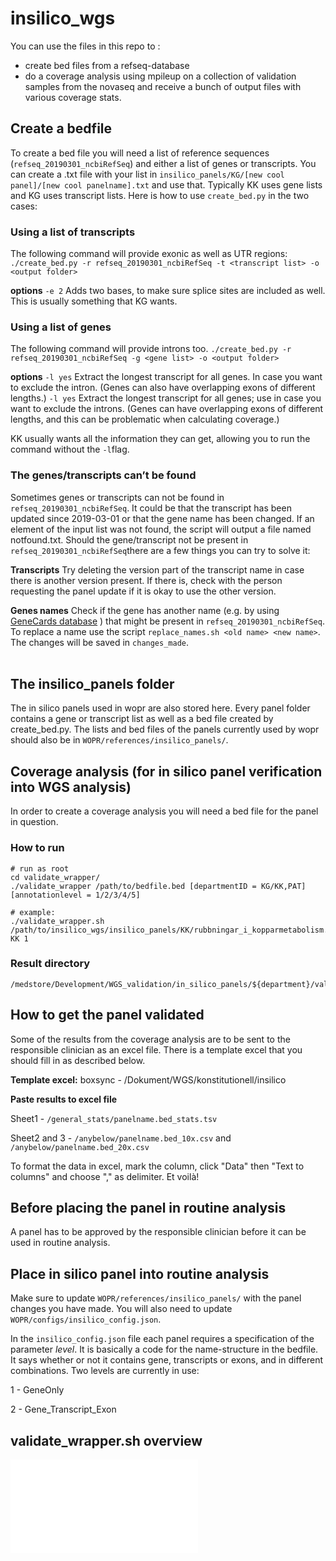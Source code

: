 # insilico\_wgs

You can use the files in this repo to :

* create bed files from a refseq-database 
* do a coverage analysis using mpileup on a collection of validation samples from the novaseq and receive a bunch of output files with various coverage stats.

## Create a bedfile

To create a bed file you will need a list of reference sequences (`refseq_20190301_ncbiRefSeq`) and either a list of genes or transcripts. You can create a .txt file with your list in `insilico_panels/KG/[new cool panel]/[new cool panelname].txt` and use that. 
Typically KK uses gene lists and KG uses transcript lists. Here is how to use `create_bed.py` in the two cases:

### Using a list of transcripts

The following command will provide exonic as well as UTR regions:
`./create_bed.py -r refseq_20190301_ncbiRefSeq -t <transcript list> -o <output folder>`

**options**
`-e 2`  Adds two bases, to make sure splice sites are included as well. This is usually something that KG wants.

### Using a list of genes
The following command will provide introns too.
`./create_bed.py -r refseq_20190301_ncbiRefSeq -g <gene list> -o <output folder>`

**options**
`-l yes`  Extract the longest transcript for all genes. In case you want to exclude the intron. (Genes can also have overlapping exons of different lengths.)
`-l yes`  Extract the longest transcript for all genes; use in case you want to exclude the introns. (Genes can have overlapping exons of different lengths, and this can be problematic when calculating coverage.)

KK usually wants all the information they can get, allowing you to run the command without the `-l`flag.

### The genes/transcripts can’t be found
Sometimes genes or transcripts can not be found in `refseq_20190301_ncbiRefSeq`. It could be that the transcript has been updated since 2019-03-01 or that the gene name has been changed. If an element of the input list was not found, the script will output a file named notfound.txt. Should the gene/transcript not be present in `refseq_20190301_ncbiRefSeq`there are a few things you can try to solve it:

**Transcripts**
Try deleting the version part of the transcript name in case there is another version present. If there is, check with the person requesting the panel update if it is okay to use the other version.

**Genes names**
Check if the gene has another name (e.g. by using [GeneCards database](https://www.genecards.org) ) that might be present in `refseq_20190301_ncbiRefSeq`. To replace a name use the script `replace_names.sh <old name> <new name>`. The changes will be saved in `changes_made`.  
<br />

## The insilico\_panels folder

The in silico panels used in wopr are also stored here. Every panel folder contains a gene or transcript list as well as a bed file created by create\_bed.py. The lists and bed files of the panels currently used by wopr should also be in `WOPR/references/insilico_panels/`. 
<br />

## Coverage analysis (for in silico panel verification into WGS analysis)

In order to create a coverage analysis you will need a bed file for the panel in question.

### How to run
```
# run as root
cd validate_wrapper/
./validate_wrapper /path/to/bedfile.bed [departmentID = KG/KK,PAT] [annotationlevel = 1/2/3/4/5]

# example:
./validate_wrapper.sh /path/to/insilico_wgs/insilico_panels/KK/rubbningar_i_kopparmetabolism.v1.0/rubbningar_i_kopparmetabolism.v1.0.bed KK 1
```
### Result directory
```
/medstore/Development/WGS_validation/in_silico_panels/${department}/validate/panels/
```

## How to get the panel validated
Some of the results from the coverage analysis are to be sent to the responsible clinician as an excel file. There is a template excel that you should fill in as described below.

**Template excel:** boxsync - /Dokument/WGS/konstitutionell/insilico

**Paste results to excel file**

Sheet1 - `/general_stats/panelname.bed_stats.tsv`

Sheet2 and 3 - `/anybelow/panelname.bed_10x.csv` and `/anybelow/panelname.bed_20x.csv`

To format the data in excel, mark the column, click "Data" then "Text to columns" and choose "," as delimiter. Et voilà!
<br /> 


## Before placing the panel in routine analysis
A panel has to be approved by the responsible clinician before it can be used in routine analysis.
<br /> 


## Place in silico panel into routine analysis

Make sure to update `WOPR/references/insilico_panels/` with the panel changes you have made. You will also need to update `WOPR/configs/insilico_config.json`. 

In the `insilico_config.json` file each panel requires a specification of the parameter *level*. It is basically a code for the name-structure in the bedfile. It says whether or not it contains gene, transcripts or exons, and in different combinations. Two levels are currently in use:

1 - GeneOnly 

2 - Gene\_Transcript\_Exon


## validate\_wrapper.sh overview
![](insilico_coverage.img)




